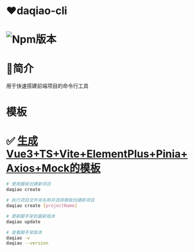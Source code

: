 # ❤️daqiao-cli

# ![Npm版本](https://img.shields.io/badge/daqiao_cli-v0.0.2-green)


# 📖简介
用于快速搭建前端项目的命令行工具

# 模板
# ✅ [生成Vue3+TS+Vite+ElementPlus+Pinia+Axios+Mock的模板](https://www.npmjs.com/package/daqiao-cli)

```bash
# 使用模板创建新项目
daqiao create 

# 执行项目文件夹名称并选择模板创建新项目
daqiao create [projectName]

# 更新脚手架到最新版本
daqiao update

# 查看脚手架版本
daqiao -v
daqiao --version

```